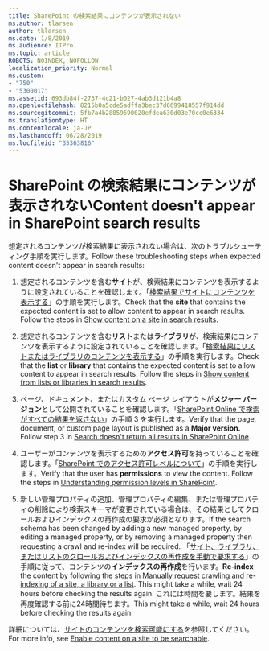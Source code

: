 ```yaml
---
title: SharePoint の検索結果にコンテンツが表示されない
ms.author: tlarsen
author: tklarsen
ms.date: 1/8/2019
ms.audience: ITPro
ms.topic: article
ROBOTS: NOINDEX, NOFOLLOW
localization_priority: Normal
ms.custom:
- "750"
- "5300017"
ms.assetid: 693db84f-2737-4c21-b027-4ab3d121b4a8
ms.openlocfilehash: 8215b0a5cde5adffa3bec37d6699418557f914dd
ms.sourcegitcommit: 5fb7a4b28859690020efdea630d03e70cc0e6334
ms.translationtype: HT
ms.contentlocale: ja-JP
ms.lasthandoff: 06/28/2019
ms.locfileid: "35363816"
---
```

# <a name="content-doesnt-appear-in-sharepoint-search-results"></a><span data-ttu-id="4ce24-102">SharePoint の検索結果にコンテンツが表示されない</span><span class="sxs-lookup"><span data-stu-id="4ce24-102">Content doesn't appear in SharePoint search results</span></span>

<span data-ttu-id="4ce24-103">想定されるコンテンツが検索結果に表示されない場合は、次のトラブルシューティング手順を実行します。</span><span class="sxs-lookup"><span data-stu-id="4ce24-103">Follow these troubleshooting steps when expected content doesn't appear in search results:</span></span>
  
1. <span data-ttu-id="4ce24-p101">想定されるコンテンツを含む**サイト**が、検索結果にコンテンツを表示するように設定されていることを確認します。「[検索結果でサイトにコンテンツを表示する](https://docs.microsoft.com/sharepoint/make-site-content-searchable#show-content-on-a-site-in-search-results)」の手順を実行します。</span><span class="sxs-lookup"><span data-stu-id="4ce24-p101">Check that the **site** that contains the expected content is set to allow content to appear in search results. Follow the steps in [Show content on a site in search results](https://docs.microsoft.com/sharepoint/make-site-content-searchable#show-content-on-a-site-in-search-results).</span></span>

2. <span data-ttu-id="4ce24-p102">想定されるコンテンツを含む**リスト**または**ライブラリ**が、検索結果にコンテンツを表示するように設定されていることを確認します。「[検索結果にリストまたはライブラリのコンテンツを表示する](https://docs.microsoft.com/sharepoint/make-site-content-searchable#show-content-from-lists-or-libraries-in-search-results)」の手順を実行します。</span><span class="sxs-lookup"><span data-stu-id="4ce24-p102">Check that the **list** or **library** that contains the expected content is set to allow content to appear in search results. Follow the steps in [Show content from lists or libraries in search results](https://docs.microsoft.com/sharepoint/make-site-content-searchable#show-content-from-lists-or-libraries-in-search-results).</span></span>

3. <span data-ttu-id="4ce24-p103">ページ、ドキュメント、またはカスタム ページ レイアウトが**メジャー バージョン**として公開されていることを確認します。「[SharePoint Online で検索がすべての結果を返さない](https://go.microsoft.com/fwlink/?linkid=874525)」の手順 3 を実行します。</span><span class="sxs-lookup"><span data-stu-id="4ce24-p103">Verify that the page, document, or custom page layout is published as a **Major version.** Follow step 3 in [Search doesn't return all results in SharePoint Online](https://go.microsoft.com/fwlink/?linkid=874525).</span></span>

4. <span data-ttu-id="4ce24-p104">ユーザーがコンテンツを表示するための**アクセス許可**を持っていることを確認します。「[SharePoint でのアクセス許可レベルについて](https://docs.microsoft.com/ja-JP/sharepoint/understanding-permission-levels)」の手順を実行します。</span><span class="sxs-lookup"><span data-stu-id="4ce24-p104">Verify that the user has **permissions** to view the content. Follow the steps in [Understanding permission levels in SharePoint](https://docs.microsoft.com/en-us/sharepoint/understanding-permission-levels).</span></span>
    
5. <span data-ttu-id="4ce24-112">新しい管理プロパティの追加、管理プロパティの編集、または管理プロパティの削除により検索スキーマが変更されている場合は、その結果としてクロールおよびインデックスの再作成の要求が必須となります。</span><span class="sxs-lookup"><span data-stu-id="4ce24-112">If the search schema has been changed by adding a new managed property, by editing a managed property, or by removing a managed property then requesting a crawl and re-index will be required.</span></span> <span data-ttu-id="4ce24-113">「[サイト、ライブラリ、またはリストのクロールおよびインデックスの再作成を手動で要求する](https://docs.microsoft.com/sharepoint/crawl-site-content)」の手順に従って、コンテンツの**インデックスの再作成**を行います。</span><span class="sxs-lookup"><span data-stu-id="4ce24-113">**Re-index** the content by following the steps in [Manually request crawling and re-indexing of a site, a library or a list](https://docs.microsoft.com/sharepoint/crawl-site-content). This might take a while, wait 24 hours before checking the results again.</span></span> <span data-ttu-id="4ce24-114">これには時間を要します。結果を再度確認する前に24時間待ちます。</span><span class="sxs-lookup"><span data-stu-id="4ce24-114">This might take a while, wait 24 hours before checking the results again.</span></span>

<span data-ttu-id="4ce24-115">詳細については、[サイトのコンテンツを検索可能にする](https://docs.microsoft.com/sharepoint/make-site-content-searchable)を参照してください。</span><span class="sxs-lookup"><span data-stu-id="4ce24-115">For more info, see [Enable content on a site to be searchable](https://docs.microsoft.com/sharepoint/make-site-content-searchable).</span></span> 
  
